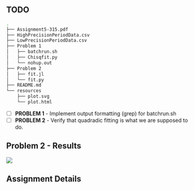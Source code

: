 ## TODO
```bash
.
├── Assignment5-315.pdf
├── HighPrecisionPeriodData.csv
├── LowPrecisionPeriodData.csv
├── Problem 1
│   ├── batchrun.sh
│   ├── Chisqfit.py
│   └── nohup.out
├── Problem 2
│   ├── fit.jl
│   └── fit.py
├── README.md
└── resources
    ├── plot.svg
    └── plot.html
```

- [ ] **PROBLEM 1** - Implement output formatting (grep) for batchrun.sh
- [ ] **PROBLEM 2** - Verify that quadradic fitting is what we are supposed to do.

## Problem 2 - Results

![](https://github.com/phsx315-sp23/assignment5-Mamba-Grant/blob/main/resources/plot.svg)

## Assignment Details

[![]()](https://github.com/phsx315-sp23/assignment5-Mamba-Grant/blob/main/resources/Assignment5-315.pdf)
